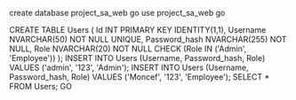 create database project_sa_web
go
use project_sa_web
go

CREATE TABLE Users (
    Id INT PRIMARY KEY IDENTITY(1,1),
    Username NVARCHAR(50) NOT NULL UNIQUE,
    Password_hash NVARCHAR(255) NOT NULL,
    Role NVARCHAR(20) NOT NULL CHECK (Role IN ('Admin', 'Employee'))
);
INSERT INTO Users (Username, Password_hash, Role) 
VALUES ('admin', '123', 'Admin');
INSERT INTO Users (Username, Password_hash, Role) 
VALUES ('Moncef', '123', 'Employee');
SELECT * FROM Users;
GO
